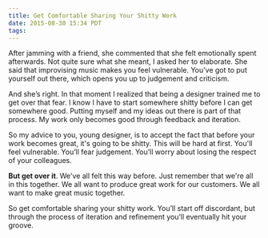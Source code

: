 ```yaml
---
title: Get Comfortable Sharing Your Shitty Work
date: 2015-08-30 15:34 PDT
tags:
---
```


After jamming with a friend, she commented that she felt emotionally spent afterwards. Not quite sure what she meant, I asked her to elaborate. She said that improvising music makes you feel vulnerable. You’ve got to put yourself out there, which opens you up to judgement and criticism.

And she’s right. In that moment I realized that being a designer trained me to get over that fear. I know I have to start somewhere shitty before I can get somewhere good. Putting myself and my ideas out there is part of that process. My work only becomes good through feedback and iteration.

So my advice to you, young designer, is to accept the fact that before your work becomes great, it's going to be shitty. This will be hard at first. You'll feel vulnerable. You’ll fear judgement. You’ll worry about losing the respect of your colleagues.

**But get over it**. We've all felt this way before. Just remember that we're all in this together. We all want to produce great work for our customers. We all want to make great music together.

So get comfortable sharing your shitty work. You’ll start off discordant, but through the process of iteration and refinement you’ll eventually hit your groove.
